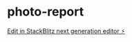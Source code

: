 # photo-report

[Edit in StackBlitz next generation editor ⚡️](https://stackblitz.com/~/github.com/alfredonardi/photo-report)